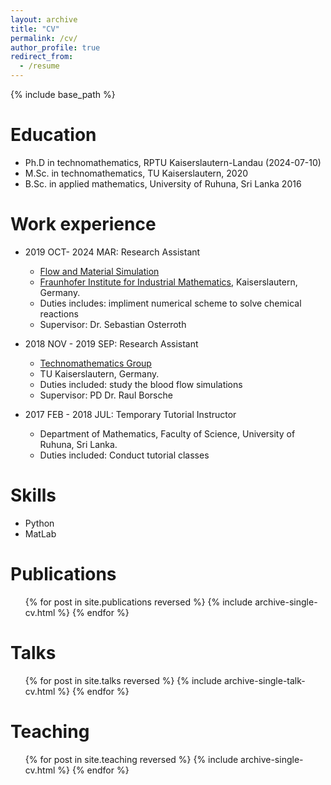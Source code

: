 ```yaml
---
layout: archive
title: "CV"
permalink: /cv/
author_profile: true
redirect_from:
  - /resume
---
```


{% include base_path %}

Education
======
* Ph.D in technomathematics, RPTU Kaiserslautern-Landau (2024-07-10)
* M.Sc. in technomathematics, TU Kaiserslautern, 2020
* B.Sc. in applied mathematics, University of Ruhuna, Sri Lanka 2016

Work experience
======
* 2019 OCT- 2024 MAR: Research Assistant
  * [Flow and Material Simulation](https://www.itwm.fraunhofer.de/en/departments/sms.html)
  * [Fraunhofer Institute for Industrial Mathematics](https://www.itwm.fraunhofer.de/), Kaiserslautern, Germany.
  * Duties includes: impliment numerical scheme to solve chemical reactions
  * Supervisor: Dr. Sebastian Osterroth

* 2018 NOV - 2019 SEP: Research Assistant
  * [Technomathematics Group](https://math.rptu.de/en/wgs/techno)
  * TU Kaiserslautern, Germany.
  * Duties included: study the blood flow simulations
  * Supervisor: PD Dr. Raul Borsche

* 2017 FEB - 2018 JUL: Temporary Tutorial Instructor
  * Department of Mathematics, Faculty of Science, University of Ruhuna, Sri Lanka.
  * Duties included: Conduct tutorial classes
  
Skills
======
* Python
* MatLab

Publications
======
  <ul>{% for post in site.publications reversed %}
    {% include archive-single-cv.html %}
  {% endfor %}</ul>
  
Talks
======
  <ul>{% for post in site.talks reversed %}
    {% include archive-single-talk-cv.html  %}
  {% endfor %}</ul>
  
Teaching
======
  <ul>{% for post in site.teaching reversed %}
    {% include archive-single-cv.html %}
  {% endfor %}</ul>
  

